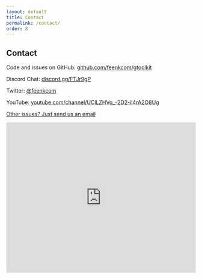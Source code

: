 ```yaml
---
layout: default
title: Contact
permalink: /contact/
order: 8
---
```


<section id="contact">
    <div class="container pt-5 pb-5 jumbotron-small">
      <div class="row">
        <div class="col-md-8">
          <h1>Contact</h1>
        </div>
      </div>
      <div class="row">
        <div class="col-md-8">
          <p class="lead top-space">Code and issues on GitHub: <a href="https://github.com/feenkcom/gtoolkit">github.com/feenkcom/gtoolkit</a></p>
          <p class="lead">Discord Chat: <a href="https://discord.gg/FTJr9gP">discord.gg/FTJr9gP</a></p>
          <p class="lead">Twitter: <a href="https://twitter.com/feenkcom">@feenkcom</a></p>
          <p class="lead">YouTube: <a href="https://www.youtube.com/channel/UClLZHVq_-2D2-iI4rA2O8Ug">youtube.com/channel/UClLZHVq_-2D2-iI4rA2O8Ug</a></p>
          <a class="btn btn-block btn-lg btn-margin btn-default top-double-space" href="mailto:gt@feenk.com">
            <!-- <i class="fas fa-envelope fa-fw fa-2x"></i> -->
            Other issues? Just send us an email
          </a>
        </div>
        <div class="col-md-4">
          <p class="lead top-space"><iframe src="https://discord.com/widget?id=729445214812504107&theme=light" width="100%" height="400" allowtransparency="true" frameborder="0" sandbox="allow-popups allow-popups-to-escape-sandbox allow-same-origin allow-scripts"></iframe></p>
          <!--<h2>Stay in touch</h2>
          <div id="mc_embed_signup">
            <form action="https://feenk.us10.list-manage.com/subscribe/post?u=ac03372bbac53b26921e7449e&amp;id=16168190a2" method="post" id="mc-embedded-subscribe-form" name="mc-embedded-subscribe-form" class="validate" target="_blank" novalidate>
              <div id="mc_embed_signup_scroll">
                <div class="mc-field-group"> 
                  <input type="email" value="" name="EMAIL" class="required email" id="mce-EMAIL"/>
                </div>
                <div id="mce-responses" class="clear">
                  <div class="response" id="mce-error-response" style="display:none"></div>
                  <div class="response" id="mce-success-response" style="display:none"></div>
                </div>    
                <div style="position: absolute; left: -5000px;" aria-hidden="true"><input type="text" name="b_ac03372bbac53b26921e7449e_16168190a2" tabindex="-1" value=""></div>
                <div class="clear"><input type="submit" value="Subscribe to our newsletter" name="subscribe" id="mc-embedded-subscribe" class="button"></div>
              </div>
            </form>
          </div>
          -->
        </div>
      </div>
    </div>
</section>